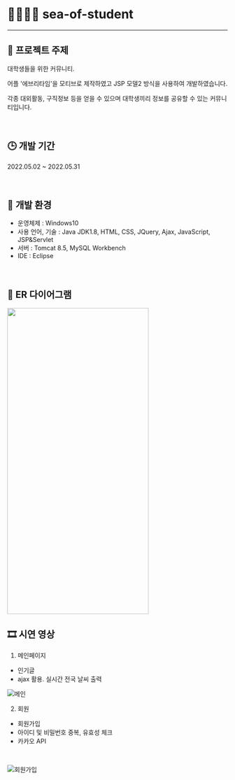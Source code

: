 # 👨‍👨‍👦‍👦 sea-of-student
---

## 💬 프로젝트 주제

대학생들을 위한 커뮤니티.

어플 '에브리타임'을 모티브로 제작하였고 JSP 모델2 방식을 사용하여 개발하였습니다.

각종 대외활동, 구직정보 등을 얻을 수 있으며 대학생끼리 정보를 공유할 수 있는 커뮤니티입니다.
<br><br><br>

## 🕒 개발 기간

2022.05.02 ~ 2022.05.31
<br><br><br>

## 🔨 개발 환경
- 운영체제 : Windows10
- 사용 언어, 기술 : Java JDK1.8, HTML, CSS, JQuery, Ajax, JavaScript, JSP&Servlet
- 서버 : Tomcat 8.5, MySQL Workbench
- IDE : Eclipse
<br><br><br>

## 💬 ER 다이어그램
<img src="https://user-images.githubusercontent.com/103329327/178713950-ecbed6ad-c7f0-470c-a7ee-5da17b82d24e.png" width="80%" height="700px">

## 🎞 시연 영상

1. 메인페이지
- 인기글
- ajax 활용. 실시간 전국 날씨 출력<br>


![메인](https://user-images.githubusercontent.com/103329327/178718185-d6dc207f-020f-488b-a150-e9f2a4accac8.gif)


2. 회원

- 회원가입
- 아이디 및 비밀번호 중복, 유효성 체크
- 카카오 API
<br>

![회원가입](https://user-images.githubusercontent.com/103329327/178718323-0ed22a25-91a8-408b-99f6-be18757e9fec.gif)















